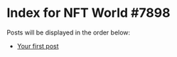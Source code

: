 # Index for NFT World #7898
Posts will be displayed in the order below:

- [Your first post](./001-first.md)

